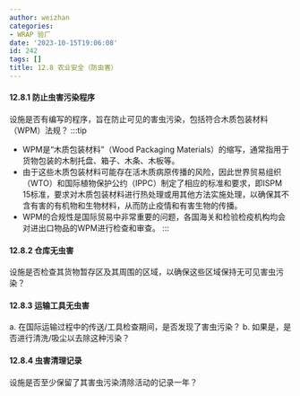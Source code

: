 ```yaml
---
author: weizhan
categories:
- WRAP 验厂
date: '2023-10-15T19:06:08'
id: 242
tags: []
title: 12.8 农业安全（防虫害）
---
```


#### 12.8.1 防止虫害污染程序

设施是否有编写的程序，旨在防止可见的害虫污染，包括符合木质包装材料（WPM）法规？ :::tip

  * WPM是“木质包装材料”（Wood Packaging Materials）的缩写，通常指用于货物包装的木制托盘、箱子、木条、木板等。
  * 由于这些木质包装材料可能存在活木质病原传播的风险，因此世界贸易组织（WTO）和国际植物保护公约（IPPC）制定了相应的标准和要求，即ISPM 15标准，要求对木质包装材料进行热处理或用其他方法实施处理，以确保其不含有害的有机物和生物材料，从而防止疫情和有害生物的传播。
  * WPM的合规性是国际贸易中非常重要的问题，各国海关和检验检疫机构均会对进出口物品的WPM进行检查和审查。 :::

#### 12.8.2 仓库无虫害

设施是否检查其货物暂存区及其周围的区域，以确保这些区域保持无可见害虫污染？

#### 12.8.3 运输工具无虫害

a. 在国际运输过程中的传送/工具检查期间，是否发现了害虫污染？ b. 如果是，是否进行清洗/吸尘以去除这种污染？

#### 12.8.4 虫害清理记录

设施是否至少保留了其害虫污染清除活动的记录一年？

